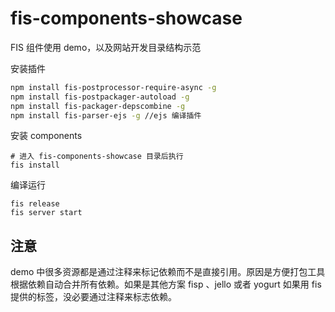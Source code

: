 fis-components-showcase
===================

FIS 组件使用 demo，以及网站开发目录结构示范

安装插件

```bash
npm install fis-postprocessor-require-async -g
npm install fis-postpackager-autoload -g
npm install fis-packager-depscombine -g
npm install fis-parser-ejs -g //ejs 编译插件
```

安装 components

```
# 进入 fis-components-showcase 目录后执行
fis install
```

编译运行

```
fis release
fis server start
```

## 注意

demo 中很多资源都是通过注释来标记依赖而不是直接引用。原因是方便打包工具根据依赖自动合并所有依赖。如果是其他方案 fisp 、jello 或者 yogurt 如果用 fis 提供的标签，没必要通过注释来标志依赖。
